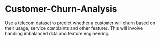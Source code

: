 # Customer-Churn-Analysis
Use a telecom dataset to predict whether a customer will churn based on their usage, service complaints and other features. This will involve handling imbalanced data and feature engineering.
